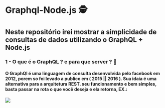 # Graphql-Node.js 🕵️ 
## Neste repositório irei mostrar a simplicidade de consultas de dados utilizando o GraphQL + Node.js
### 1 - O que é o GraphQL ? e para que server ? 🤷‍
#### O GraphQl é uma linguagem de consulta desenvolvida pelo facebook em 2012, porem so foi levado a publico em ( 2015 || 2016 ). Sua idaia é uma alternativa para a arquitetura REST. seu funcionamento e bem simples, basta passar na rota o que você deseja e ela retorna, EX.: 
<img src="https://assets.digitalocean.com/ghost/2019/03/graphql-api.gif">
